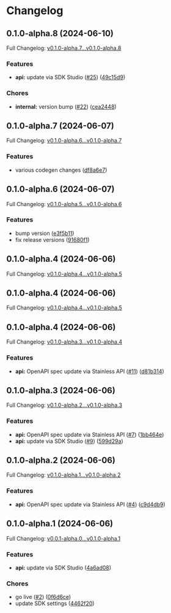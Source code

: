 # Changelog

## 0.1.0-alpha.8 (2024-06-10)

Full Changelog: [v0.1.0-alpha.7...v0.1.0-alpha.8](https://github.com/propulsion-ai/propulsionai-node/compare/v0.1.0-alpha.7...v0.1.0-alpha.8)

### Features

* **api:** update via SDK Studio ([#25](https://github.com/propulsion-ai/propulsionai-node/issues/25)) ([49c15d9](https://github.com/propulsion-ai/propulsionai-node/commit/49c15d9807f6defd612ec959ceb809a45983ffdc))


### Chores

* **internal:** version bump ([#22](https://github.com/propulsion-ai/propulsionai-node/issues/22)) ([cea2448](https://github.com/propulsion-ai/propulsionai-node/commit/cea244835f22bf778c2434a931639d4d9bbaaf3c))

## 0.1.0-alpha.7 (2024-06-07)

Full Changelog: [v0.1.0-alpha.6...v0.1.0-alpha.7](https://github.com/propulsion-ai/propulsionai-node/compare/v0.1.0-alpha.6...v0.1.0-alpha.7)

### Features

* various codegen changes ([df8a6e7](https://github.com/propulsion-ai/propulsionai-node/commit/df8a6e76f087dedc507b253eda807bb9d2613f23))

## 0.1.0-alpha.6 (2024-06-07)

Full Changelog: [v0.1.0-alpha.5...v0.1.0-alpha.6](https://github.com/propulsion-ai/propulsionai-node/compare/v0.1.0-alpha.5...v0.1.0-alpha.6)

### Features

* bump version ([e3f5b11](https://github.com/propulsion-ai/propulsionai-node/commit/e3f5b119f8c6a8696fa48f9967f5d01caaf15ae0))
* fix release versions ([91680f1](https://github.com/propulsion-ai/propulsionai-node/commit/91680f19d91f0eb5706c21a7a4755eebf1b68585))

## 0.1.0-alpha.4 (2024-06-06)

Full Changelog: [v0.1.0-alpha.4...v0.1.0-alpha.5](https://github.com/propulsion-ai/propulsionai-node/compare/v0.1.0-alpha.4...v0.1.0-alpha.5)

## 0.1.0-alpha.4 (2024-06-06)

Full Changelog: [v0.1.0-alpha.4...v0.1.0-alpha.5](https://github.com/propulsion-ai/propulsionai-node/compare/v0.1.0-alpha.4...v0.1.0-alpha.5)

## 0.1.0-alpha.4 (2024-06-06)

Full Changelog: [v0.1.0-alpha.3...v0.1.0-alpha.4](https://github.com/propulsion-ai/propulsionai-node/compare/v0.1.0-alpha.3...v0.1.0-alpha.4)

### Features

* **api:** OpenAPI spec update via Stainless API ([#11](https://github.com/propulsion-ai/propulsionai-node/issues/11)) ([d81b314](https://github.com/propulsion-ai/propulsionai-node/commit/d81b31443a7755dc3b5c8e9a8378c901b3cf35eb))

## 0.1.0-alpha.3 (2024-06-06)

Full Changelog: [v0.1.0-alpha.2...v0.1.0-alpha.3](https://github.com/propulsion-ai/propulsionai-node/compare/v0.1.0-alpha.2...v0.1.0-alpha.3)

### Features

* **api:** OpenAPI spec update via Stainless API ([#7](https://github.com/propulsion-ai/propulsionai-node/issues/7)) ([1bb464e](https://github.com/propulsion-ai/propulsionai-node/commit/1bb464e8f3aa27a40e6378b4cb9409b48011af4d))
* **api:** update via SDK Studio ([#9](https://github.com/propulsion-ai/propulsionai-node/issues/9)) ([599d29a](https://github.com/propulsion-ai/propulsionai-node/commit/599d29a202e9ccbedff15c63305df4aa598b553f))

## 0.1.0-alpha.2 (2024-06-06)

Full Changelog: [v0.1.0-alpha.1...v0.1.0-alpha.2](https://github.com/propulsion-ai/propulsionai-node/compare/v0.1.0-alpha.1...v0.1.0-alpha.2)

### Features

* **api:** OpenAPI spec update via Stainless API ([#4](https://github.com/propulsion-ai/propulsionai-node/issues/4)) ([c9d4db9](https://github.com/propulsion-ai/propulsionai-node/commit/c9d4db9dc46b2821abbc8b00db6bfeebdc92274c))

## 0.1.0-alpha.1 (2024-06-06)

Full Changelog: [v0.0.1-alpha.0...v0.1.0-alpha.1](https://github.com/propulsion-ai/propulsionai-node/compare/v0.0.1-alpha.0...v0.1.0-alpha.1)

### Features

* **api:** update via SDK Studio ([4a6ad08](https://github.com/propulsion-ai/propulsionai-node/commit/4a6ad08ce3d45a1914e83ba4f81f69d6eb3f3d61))


### Chores

* go live ([#2](https://github.com/propulsion-ai/propulsionai-node/issues/2)) ([0f6d6ce](https://github.com/propulsion-ai/propulsionai-node/commit/0f6d6cedfd933f2c265a8959b1c31450e464ef67))
* update SDK settings ([4462f20](https://github.com/propulsion-ai/propulsionai-node/commit/4462f20ef7b89000c00b8b464e590d7820b7fa15))
